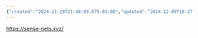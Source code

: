 ```yaml
---
{"created":"2024-11-29T21:48:09.075-03:00","updated":"2024-12-09T18:27:43.008-03:00","tags":["tool","socialsensemaking","sensemaking","design","research","lab","project"],"dg-publish":true,"permalink":"/projects-and-tools/projects/design/sensenets/","dgPassFrontmatter":true}
---
```


https://sense-nets.xyz/